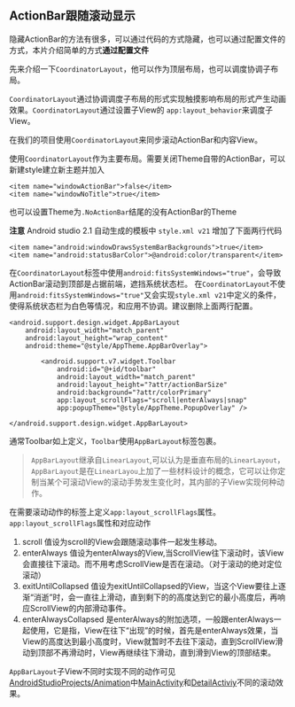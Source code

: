 ## ActionBar跟随滚动显示

隐藏ActionBar的方法有很多，可以通过代码的方式隐藏，也可以通过配置文件的方式，本片介绍简单的方式**通过配置文件**

先来介绍一下`CoordinatorLayout`，他可以作为顶层布局，也可以调度协调子布局。

`CoordinatorLayout`通过协调调度子布局的形式实现触摸影响布局的形式产生动画效果。`CoordinatorLayout`通过设置子View的 `app:layout_behavior`来调度子View。

在我们的项目使用`CoordinatorLayout`来同步滚动ActionBar和内容View。

使用`CoordinatorLayout`作为主要布局。需要关闭Theme自带的ActionBar，可以新建style建立新主题并加入
```
<item name="windowActionBar">false</item>
<item name="windowNoTitle">true</item>
```
也可以设置Theme为`.NoActionBar`结尾的没有ActionBar的Theme

**注意** Android studio 2.1 自动生成的模板中 `style.xml v21` 增加了下面两行代码
```
<item name="android:windowDrawsSystemBarBackgrounds">true</item>
<item name="android:statusBarColor">@android:color/transparent</item>
```
在`CoordinatorLayout`标签中使用`android:fitsSystemWindows="true"`，会导致ActionBar滚动到顶部是占据前端，遮挡系统状态栏。
在`CoordinatorLayout`不使用`android:fitsSystemWindows="true"`又会实现`style.xml v21`中定义的条件，使得系统状态栏为白色等情况，和应用不协调。建议删除上面两行配置。

```
<android.support.design.widget.AppBarLayout
    android:layout_width="match_parent"
    android:layout_height="wrap_content"
    android:theme="@style/AppTheme.AppBarOverlay">

        <android.support.v7.widget.Toolbar
            android:id="@+id/toolbar"
            android:layout_width="match_parent"
            android:layout_height="?attr/actionBarSize"
            android:background="?attr/colorPrimary"
            app:layout_scrollFlags="scroll|enterAlways|snap"
            app:popupTheme="@style/AppTheme.PopupOverlay" />

</android.support.design.widget.AppBarLayout>
```
通常Toolbar如上定义，`Toolbar`使用`AppBarLayout`标签包裹。

> `AppBarLayout`继承自`LinearLayout`,可以认为是垂直布局的`LinearLayout`，`AppBarLayout`是在`LinearLayou`上加了一些材料设计的概念，它可以让你定制当某个可滚动View的滚动手势发生变化时，其内部的子View实现何种动作。

在需要滚动动作的标签上定义`app:layout_scrollFlags`属性。
`app:layout_scrollFlags`属性和对应动作
1. scroll  值设为scroll的View会跟随滚动事件一起发生移动。
2. enterAlways 值设为enterAlways的View,当ScrollView往下滚动时，该View会直接往下滚动。而不用考虑ScrollView是否在滚动。（对于滚动的绝对定位滚动）
3. exitUntilCollapsed 值设为exitUntilCollapsed的View，当这个View要往上逐渐“消逝”时，会一直往上滑动，直到剩下的的高度达到它的最小高度后，再响应ScrollView的内部滑动事件。
4. enterAlwaysCollapsed  是enterAlways的附加选项，一般跟enterAlways一起使用，它是指，View在往下“出现”的时候，首先是enterAlways效果，当View的高度达到最小高度时，View就暂时不去往下滚动，直到ScrollView滑动到顶部不再滑动时，View再继续往下滑动，直到滑到View的顶部结束。


`AppBarLayout`子View不同时实现不同的动作可见[AndroidStudioProjects/Animation](https://github.com/maohhgg/AndroidStudioProjects/tree/master/Animation)中[MainActivity](https://github.com/maohhgg/AndroidStudioProjects/blob/master/Animation/app/src/main/java/com/example/mao/animation/MainActivity.java)和[DetailActiviy](https://github.com/maohhgg/AndroidStudioProjects/blob/master/Animation/app/src/main/java/com/example/mao/animation/DetailActivity.java)不同的滚动效果。
